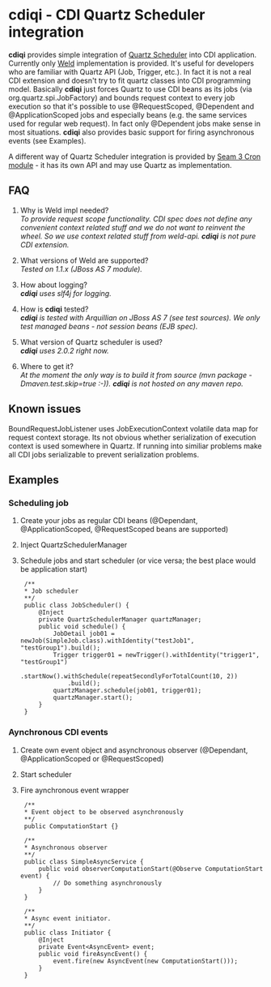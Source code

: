 cdiqi - CDI Quartz Scheduler integration
=========================

__cdiqi__ provides simple integration of [Quartz Scheduler](http://www.quartz-scheduler.org/) into CDI application. Currently only [Weld](http://seamframework.org/Weld) implementation is provided.
It's useful for developers who are familiar with Quartz API (Job, Trigger, etc.).
In fact it is not a real CDI extension and doesn't try to fit quartz classes into CDI programming model. 
Basically __cdiqi__  just forces Quartz to use CDI beans as its jobs (via org.quartz.spi.JobFactory) and bounds request context to every job execution so that it's possible to use @RequestScoped, @Dependent and @ApplicationScoped jobs and especially beans (e.g. the same services used for regular web request). 
In fact only @Dependent jobs make sense in most situations.
__cdiqi__ also provides basic support for firing asynchronous events (see Examples).

A different way of Quartz Scheduler integration is provided by [Seam 3 Cron module](http://seamframework.org/Seam3/CronModule) - it has its own API and may use Quartz as implementation.

FAQ
---
1. Why is Weld impl needed?  
_To provide request scope functionality. CDI spec does not define any convenient context related stuff and we do not want to reinvent the wheel. So we use context related stuff from weld-api. __cdiqi__ is not pure CDI extension._

2. What versions of Weld are supported?  
_Tested on 1.1.x (JBoss AS 7 module)._

3. How about logging?  
___cdiqi__ uses slf4j for logging._

4. How is __cdiqi__ tested?  
___cdiqi__ is tested with Arquillian on JBoss AS 7 (see test sources). We only test managed beans - not session beans (EJB spec)._

5. What version of Quartz scheduler is used?  
___cdiqi__ uses 2.0.2 right now._

6. Where to get it?  
_At the moment the only way is to build it from source (mvn package -Dmaven.test.skip=true :-)). __cdiqi__ is not hosted on any maven repo._ 

Known issues
------------
BoundRequestJobListener uses JobExecutionContext volatile data map for request context storage. Its not obvious whether serialization of execution context is used somewhere in Quartz. 
If running into similiar problems make all CDI jobs serializable to prevent serialization problems.  

Examples
--------

### Scheduling job
1. Create your jobs as regular CDI beans (@Dependant, @ApplicationScoped, @RequestScoped beans are supported)
2. Inject QuartzSchedulerManager
3. Schedule jobs and start scheduler (or vice versa; the best place would be application start)

		/**
		* Job scheduler
		**/
		public class JobScheduler() {
			@Inject  
			private QuartzSchedulerManager quartzManager;
			public void schedule() {
				JobDetail job01 = newJob(SimpleJob.class).withIdentity("testJob1", "testGroup1").build();  
				Trigger trigger01 = newTrigger().withIdentity("trigger1", "testGroup1")  
					.startNow().withSchedule(repeatSecondlyForTotalCount(10, 2))  
					.build();  
				quartzManager.schedule(job01, trigger01);  
				quartzManager.start();
			}
		}
	
### Aynchronous CDI events

1. Create own event object and asynchronous observer (@Dependant, @ApplicationScoped or @RequestScoped) 
2. Start scheduler
3. Fire aynchronous event wrapper

		/**
		* Event object to be observed asynchronously
		**/
		public ComputationStart {}

		/**
		* Asynchronous observer
		**/
		public class SimpleAsyncService {
			public void observerComputationStart(@Observe ComputationStart event) {
				// Do something asynchronously
			}
		}

		/**
		* Async event initiator.
		**/
		public class Initiator {
			@Inject  
			private Event<AsyncEvent> event;
			public void fireAsyncEvent() {
				event.fire(new AsyncEvent(new ComputationStart()));	
			}
		}